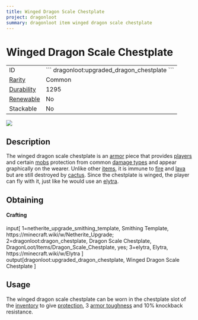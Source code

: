 ```yaml
---
title: Winged Dragon Scale Chestplate
project: dragonloot
summary: dragonloot item winged dragon scale chestplate
---
```

# Winged Dragon Scale Chestplate
<div class="main_table">
<div class="left_main_table">
<table class="left_table">
    <tbody>
        <tr>
            <td class="first-column">ID</td>
            <td class="second-column">
            ```
            dragonloot:upgraded_dragon_chestplate
            ```
            </td>
        </tr>
        <tr id="linear-top">
            <td class="first-column"><a href="https://minecraft.wiki/w/Rarity" target="_blank">Rarity</a></td>
            <td class="second-column">Common</td>
        </tr>
        <tr id="linear-top">
            <td class="first-column"><a href="https://minecraft.wiki/w/Durability" target="_blank">Durability</a></td>
            <td class="second-column">1295</td>
        </tr>
        <tr id="linear-top">
            <td class="first-column"><a href="https://minecraft.wiki/w/Renewable_resource" target="_blank">Renewable</a></td>
            <td class="second-column">No</td>
        </tr>
        <tr id="linear-top">
            <td class="first-column">Stackable</td>
            <td class="second-column">No</td>
        </tr>
    </tbody>
</table>
</div>
    <img src="/wiki/assets/dragonloot/items/upgraded_dragon_chestplate.png" loading="lazy" class="right_img_table"/>
</div>

## Description
The winged dragon scale chestplate is an [armor](https://minecraft.wiki/w/Armor) piece that provides [players](https://minecraft.wiki/w/Player) and certain [mobs](https://minecraft.wiki/w/Mob) protection from common [damage types](https://minecraft.wiki/w/Damage_type) and appear graphically on the wearer. Unlike other [items](https://minecraft.wiki/w/Item), it is immune to [fire](https://minecraft.wiki/w/Fire) and [lava](https://minecraft.wiki/w/Lava) but are still destroyed by [cactus](https://minecraft.wiki/w/Cactus). Since the chestplate is winged, the player can fly with it, just like he would use an [elytra](https://minecraft.wiki/w/Elytra).

## Obtaining
#### Crafting
<div id="crafting-table">
<div class="crafting-element" crafting-type="smithing">
input[
    1=netherite_upgrade_smithing_template, Smithing Template, https://minecraft.wiki/w/Netherite_Upgrade; 
    2=dragonloot:dragon_chestplate, Dragon Scale Chestplate, DragonLoot/Items/Dragon_Scale_Chestplate, yes; 
    3=elytra, Elytra, https://minecraft.wiki/w/Elytra
]
output[dragonloot:upgraded_dragon_chestplate, Winged Dragon Scale Chestplate ]
</div>
</div>

## Usage
The winged dragon scale chestplate can be worn in the chestplate slot of the [inventory](https://minecraft.wiki/w/Inventory) to give <span class="icon-element" icon-count="10" icon-id="armor"></span> [protection](https://minecraft.wiki/w/Armor#Protection), 3 [armor toughness](https://minecraft.wiki/w/Armor_toughness) and 10% knockback resistance.
